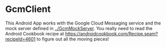 GcmClient
========

This Android App works with the Google Cloud Messaging service and the mock server
defined in [../GcmMockServer](http://github.com/AndroidCook/Android-Cookbook-Examples/GcmMockServer). 
You really need to read the Android Cookbook recipe at
https://androidcookbook.com/Recipe.seam?recipeId=4601 to figure out all the moving pieces!

